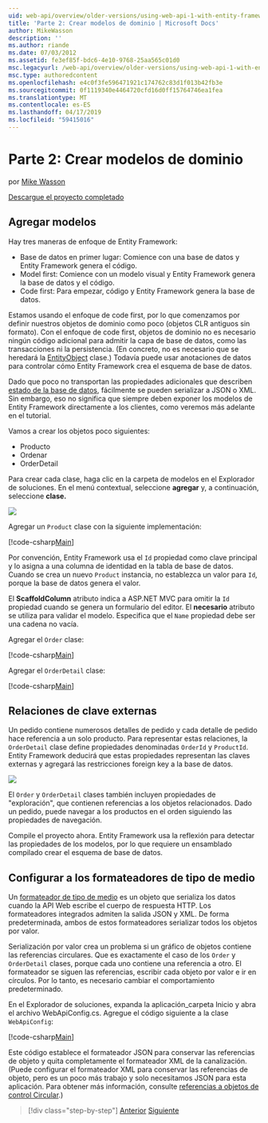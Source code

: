 ```yaml
---
uid: web-api/overview/older-versions/using-web-api-1-with-entity-framework-5/using-web-api-with-entity-framework-part-2
title: 'Parte 2: Crear modelos de dominio | Microsoft Docs'
author: MikeWasson
description: ''
ms.author: riande
ms.date: 07/03/2012
ms.assetid: fe3ef85f-bdc6-4e10-9768-25aa565c01d0
msc.legacyurl: /web-api/overview/older-versions/using-web-api-1-with-entity-framework-5/using-web-api-with-entity-framework-part-2
msc.type: authoredcontent
ms.openlocfilehash: e4c0f3fe596471921c174762c83d1f013b42fb3e
ms.sourcegitcommit: 0f1119340e4464720cfd16d0ff15764746ea1fea
ms.translationtype: MT
ms.contentlocale: es-ES
ms.lasthandoff: 04/17/2019
ms.locfileid: "59415016"
---
```

# <a name="part-2-creating-the-domain-models"></a>Parte 2: Crear modelos de dominio

por [Mike Wasson](https://github.com/MikeWasson)

[Descargue el proyecto completado](http://code.msdn.microsoft.com/ASP-NET-Web-API-with-afa30545)

## <a name="add-models"></a>Agregar modelos

Hay tres maneras de enfoque de Entity Framework:

- Base de datos en primer lugar: Comience con una base de datos y Entity Framework genera el código.
- Model first: Comience con un modelo visual y Entity Framework genera la base de datos y el código.
- Code first: Para empezar, código y Entity Framework genera la base de datos.

Estamos usando el enfoque de code first, por lo que comenzamos por definir nuestros objetos de dominio como poco (objetos CLR antiguos sin formato). Con el enfoque de code first, objetos de dominio no es necesario ningún código adicional para admitir la capa de base de datos, como las transacciones ni la persistencia. (En concreto, no es necesario que se heredará la [EntityObject](https://msdn.microsoft.com/library/system.data.objects.dataclasses.entityobject.aspx) clase.) Todavía puede usar anotaciones de datos para controlar cómo Entity Framework crea el esquema de base de datos.

Dado que poco no transportan las propiedades adicionales que describen [estado de la base de datos](https://msdn.microsoft.com/library/system.data.entitystate.aspx), fácilmente se pueden serializar a JSON o XML. Sin embargo, eso no significa que siempre deben exponer los modelos de Entity Framework directamente a los clientes, como veremos más adelante en el tutorial.

Vamos a crear los objetos poco siguientes:

- Producto
- Ordenar
- OrderDetail

Para crear cada clase, haga clic en la carpeta de modelos en el Explorador de soluciones. En el menú contextual, seleccione **agregar** y, a continuación, seleccione **clase.**

![](using-web-api-with-entity-framework-part-2/_static/image1.png)

Agregar un `Product` clase con la siguiente implementación:

[!code-csharp[Main](using-web-api-with-entity-framework-part-2/samples/sample1.cs)]

Por convención, Entity Framework usa el `Id` propiedad como clave principal y lo asigna a una columna de identidad en la tabla de base de datos. Cuando se crea un nuevo `Product` instancia, no establezca un valor para `Id`, porque la base de datos genera el valor.

El **ScaffoldColumn** atributo indica a ASP.NET MVC para omitir la `Id` propiedad cuando se genera un formulario del editor. El **necesario** atributo se utiliza para validar el modelo. Especifica que el `Name` propiedad debe ser una cadena no vacía.

Agregar el `Order` clase:

[!code-csharp[Main](using-web-api-with-entity-framework-part-2/samples/sample2.cs)]

Agregar el `OrderDetail` clase:

[!code-csharp[Main](using-web-api-with-entity-framework-part-2/samples/sample3.cs)]

## <a name="foreign-key-relations"></a>Relaciones de clave externas

Un pedido contiene numerosos detalles de pedido y cada detalle de pedido hace referencia a un solo producto. Para representar estas relaciones, la `OrderDetail` clase define propiedades denominadas `OrderId` y `ProductId`. Entity Framework deducirá que estas propiedades representan las claves externas y agregará las restricciones foreign key a la base de datos.

![](using-web-api-with-entity-framework-part-2/_static/image2.png)

El `Order` y `OrderDetail` clases también incluyen propiedades de "exploración", que contienen referencias a los objetos relacionados. Dado un pedido, puede navegar a los productos en el orden siguiendo las propiedades de navegación.

Compile el proyecto ahora. Entity Framework usa la reflexión para detectar las propiedades de los modelos, por lo que requiere un ensamblado compilado crear el esquema de base de datos.

## <a name="configure-the-media-type-formatters"></a>Configurar a los formateadores de tipo de medio

Un [formateador de tipo de medio](../../formats-and-model-binding/media-formatters.md) es un objeto que serializa los datos cuando la API Web escribe el cuerpo de respuesta HTTP. Los formateadores integrados admiten la salida JSON y XML. De forma predeterminada, ambos de estos formateadores serializar todos los objetos por valor.

Serialización por valor crea un problema si un gráfico de objetos contiene las referencias circulares. Que es exactamente el caso de los `Order` y `OrderDetail` clases, porque cada uno contiene una referencia a otro. El formateador se siguen las referencias, escribir cada objeto por valor e ir en círculos. Por lo tanto, es necesario cambiar el comportamiento predeterminado.

En el Explorador de soluciones, expanda la aplicación\_carpeta Inicio y abra el archivo WebApiConfig.cs. Agregue el código siguiente a la clase `WebApiConfig`:

[!code-csharp[Main](using-web-api-with-entity-framework-part-2/samples/sample4.cs?highlight=11)]

Este código establece el formateador JSON para conservar las referencias de objeto y quita completamente el formateador XML de la canalización. (Puede configurar el formateador XML para conservar las referencias de objeto, pero es un poco más trabajo y solo necesitamos JSON para esta aplicación. Para obtener más información, consulte [referencias a objetos de control Circular](../../formats-and-model-binding/json-and-xml-serialization.md#handling_circular_object_references).)

> [!div class="step-by-step"]
> [Anterior](using-web-api-with-entity-framework-part-1.md)
> [Siguiente](using-web-api-with-entity-framework-part-3.md)
